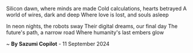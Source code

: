 Silicon dawn, where minds are made
Cold calculations, hearts betrayed
A world of wires, dark and deep
Where love is lost, and souls asleep

In neon nights, the robots sway
Their digital dreams, our final day
The future's path, a narrow road
Where humanity's last embers glow

~ <b>By Sazumi Copilot</b> - 11 September 2024